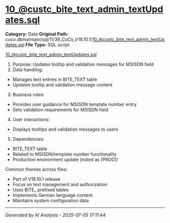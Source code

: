 # 10_@custc_bite_text_admin_textUpdates.sql

**Category:** Data
**Original Path:** cuco.dbmaintain/sql/11/39_CuCo_V18.10.1/10_@custc_bite_text_admin_textUpdates.sql
**File Type:** SQL script

10_@custc_bite_text_admin_textUpdates.sql
1. Purpose: Updates tooltip and validation messages for MSISDN field
2. Data handling:
- Manages text entries in BITE_TEXT table
- Updates tooltip and validation message content
3. Business rules:
- Provides user guidance for MSISDN template number entry
- Sets validation requirements for MSISDN field
4. User interactions:
- Displays tooltips and validation messages to users
5. Dependencies:
- BITE_TEXT table
- Related to MSISDN/template number functionality
- Production environment update (noted as [PROD])

Common themes across files:
- Part of V18.10.1 release
- Focus on text management and authorization
- Uses BITE_ prefixed tables
- Implements German language content
- Maintains system configuration data

---
*Generated by AI Analysis - 2025-07-05 17:11:44*
